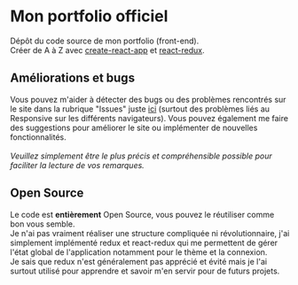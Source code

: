 # Mon portfolio officiel

Dépôt du code source de mon portfolio (front-end).<br/>
Créer de A à Z avec [create-react-app](https://github.com/facebook/create-react-app) et [react-redux](https://github.com/reduxjs/react-redux).

## Améliorations et bugs

Vous pouvez m'aider à détecter des bugs ou des problèmes rencontrés sur le site dans la rubrique "Issues" juste [ici](https://github.com/Littchii/portfolio-matthieu-meurillon/issues) (surtout des problèmes liés au Responsive sur les différents navigateurs). Vous pouvez également me faire des suggestions pour améliorer le site ou implémenter de nouvelles fonctionnalités.
<br/><br/> 
*Veuillez simplement être le plus précis et compréhensible possible pour faciliter la lecture de vos remarques.*

## Open Source

Le code est **entièrement** Open Source, vous pouvez le réutiliser comme bon vous semble. 
<br/>Je n'ai pas vraiment réaliser une structure compliquée ni révolutionnaire, 
j'ai simplement implémenté redux et react-redux qui me permettent de gérer l'état global de l'application notamment pour le thème et la connexion.
<br/>Je sais que redux n'est généralement pas apprécié et évité mais je l'ai surtout utilisé pour apprendre et savoir m'en servir pour de futurs projets.